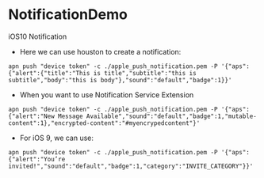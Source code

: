 # NotificationDemo
iOS10 Notification


* Here we can use houston to create a notification:
```
apn push "device token" -c ./apple_push_notification.pem -P '{"aps":{"alert":{"title":"This is title","subtitle":"this is subtitle","body":"this is body"},"sound":"default","badge":1}}'
```

* When you want to use Notification Service Extension
```
apn push "device token" -c ./apple_push_notification.pem -P '{"aps":{"alert":"New Message Available","sound":"default","badge":1,"mutable-content":1},"encrypted-content":"#myencrypedcontent"}'
```

* For iOS 9, we can use:
```
apn push "device token" -c ./apple_push_notification.pem -P '{"aps":{"alert":"You’re invited!","sound":"default","badge":1,"category":"INVITE_CATEGORY"}}'
```

